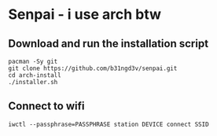 # Senpai - i use arch btw

## Download and run the installation script

```
pacman -Sy git
git clone https://github.com/b31ngd3v/senpai.git
cd arch-install
./installer.sh
```

## Connect to wifi

```
iwctl --passphrase=PASSPHRASE station DEVICE connect SSID
```
